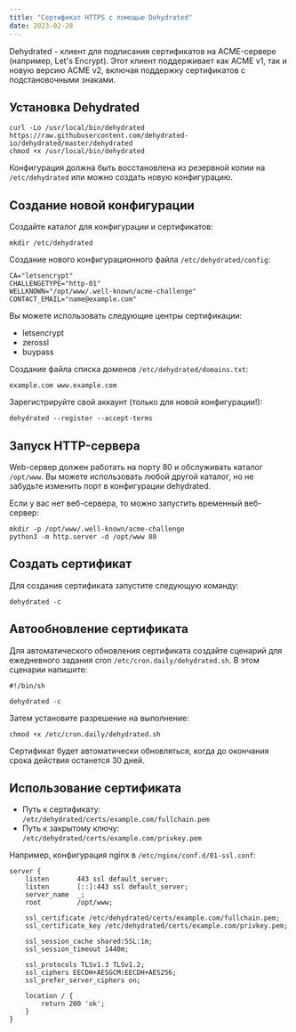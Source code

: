 ```yaml
---
title: "Сертификат HTTPS с помощью Dehydrated"
date: 2023-02-28
---
```


Dehydrated - клиент для подписания сертификатов на ACME-сервере (например, Let's Encrypt). Этот клиент поддерживает как ACME v1, так и новую версию ACME v2, включая поддержку сертификатов с подстановочными знаками.

## Установка Dehydrated[](https://help.cesbo.com/misc/tools-and-utilities/network/dehydrated#install-dehydrated)

```
curl -Lo /usr/local/bin/dehydrated https://raw.githubusercontent.com/dehydrated-io/dehydrated/master/dehydrated
chmod +x /usr/local/bin/dehydrated
```

Конфигурация должна быть восстановлена из резервной копии на `/etc/dehydrated` или можно создать новую конфигурацию.

## Создание новой конфигурации[](https://help.cesbo.com/misc/tools-and-utilities/network/dehydrated#create-new-configuration)

Создайте каталог для конфигурации и сертификатов:

```
mkdir /etc/dehydrated
```

Создание нового конфигурационного файла `/etc/dehydrated/config`:

```
CA="letsencrypt"
CHALLENGETYPE="http-01"
WELLKNOWN="/opt/www/.well-known/acme-challenge"
CONTACT_EMAIL="name@example.com"
```

Вы можете использовать следующие центры сертификации:

- letsencrypt
- zerossl
- buypass

Создание файла списка доменов `/etc/dehydrated/domains.txt`:

```
example.com www.example.com
```

Зарегистрируйте свой аккаунт (только для новой конфигурации!):

```
dehydrated --register --accept-terms
```

## Запуск HTTP-сервера[](https://help.cesbo.com/misc/tools-and-utilities/network/dehydrated#launch-http-server)

Web-сервер должен работать на порту 80 и обслуживать каталог `/opt/www`. Вы можете использовать любой другой каталог, но не забудьте изменить порт в конфигурации dehydrated.

Если у вас нет веб-сервера, то можно запустить временный веб-сервер:

```
mkdir -p /opt/www/.well-known/acme-challenge
python3 -m http.server -d /opt/www 80
```

## Создать сертификат[](https://help.cesbo.com/misc/tools-and-utilities/network/dehydrated#create-certificate)

Для создания сертификата запустите следующую команду:

```
dehydrated -c
```

## Автообновление сертификата[](https://help.cesbo.com/misc/tools-and-utilities/network/dehydrated#autoupdate-certificate)

Для автоматического обновления сертификата создайте сценарий для ежедневного задания cron `/etc/cron.daily/dehydrated.sh`. В этом сценарии напишите:

```
#!/bin/sh

dehydrated -c
```

Затем установите разрешение на выполнение:

```
chmod +x /etc/cron.daily/dehydrated.sh
```

Сертификат будет автоматически обновляться, когда до окончания срока действия останется 30 дней.

## Использование сертификата[](https://help.cesbo.com/misc/tools-and-utilities/network/dehydrated#use-certificate)

- Путь к сертификату: `/etc/dehydrated/certs/example.com/fullchain.pem`
- Путь к закрытому ключу: `/etc/dehydrated/certs/example.com/privkey.pem`

Например, конфигурация nginx в `/etc/nginx/conf.d/01-ssl.conf`:

```
server {
    listen       443 ssl default_server;
    listen       [::]:443 ssl default_server;
    server_name  _;
    root         /opt/www;

    ssl_certificate /etc/dehydrated/certs/example.com/fullchain.pem;
    ssl_certificate_key /etc/dehydrated/certs/example.com/privkey.pem;

    ssl_session_cache shared:SSL:1m;
    ssl_session_timeout 1440m;

    ssl_protocols TLSv1.3 TLSv1.2;
    ssl_ciphers EECDH+AESGCM:EECDH+AES256;
    ssl_prefer_server_ciphers on;

    location / {
        return 200 'ok';
    }
}
```

